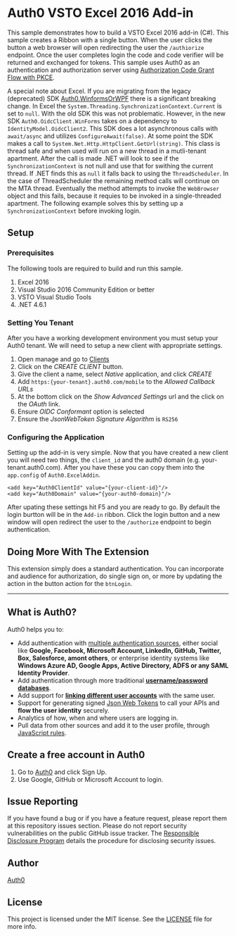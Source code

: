 # Auth0 VSTO Excel 2016 Add-in

This sample demonstrates how to build a VSTO Excel 2016 add-in (C#).  This sample creates a Ribbon with a single button.  When the user clicks the button a web browser will open redirecting the user the `/authiorize` endpoint.  Once the user completes login the code and code verifier will be returned and exchanged for tokens.  This sample uses Auth0 as an authentication and authorization server using [Authorization Code Grant Flow with PKCE](https://auth0.com/docs/api-auth/tutorials/authorization-code-grant-pkce).

A special note about Excel.  If you are migrating from the legacy (deprecated) SDK [Auth0.WinformsOrWPF](https://github.com/auth0/Auth0.WinformsWPF) there is a significant breaking change.  In Excel the `System.Threading.SynchronizationContext.Current` is set to `null`.  With the old SDK this was not problematic.  However, in the new SDK `Auth0.OidcClient.WinForms` takes on a dependency to `IdentityModel.OidcClient2`.  This SDK does a lot asynchronous calls with `await/async` and utilizes `ConfigureAwait(false)`.  At some point the SDK makes a call to `System.Net.Http.HttpClient.GetUrl(string)`.  This class is thread safe and when used will run on a new thread in a mutli-tenant apartment.  After the call is made .NET will look to see if the `SynchronizationContext` is not null and use that for swithing the current thread.  If .NET finds this as `null` it falls back to using the `ThreadScheduler`.  In the case of ThreadScheduler the remaining method calls will continue on the MTA thread.  Eventually the method attempts to invoke the `WebBrowser` object and this fails, because it requies to be invoked in a single-threaded apartment.    The following example solves this by setting up a `SynchronizationContext` before invoking login.


## Setup

### Prerequisites

The following tools are required to build and run this sample.

1. Excel 2016
2. Visual Studio 2016 Community Edition or better
3. VSTO Visual Studio Tools
4. .NET 4.6.1

### Setting You Tenant

After you have a working development environment you must setup your Auth0 tenant.  We will need to setup a new client with appropriate settings.

1. Open manage and go to [Clients](https://manage.auth0.com/#/clients)
2. Click on the _CREATE CLIENT_ button.
3. Give the client a name, select _Native_ application, and click _CREATE_
4. Add `https:{your-tenant}.auth0.com/mobile` to the _Allowed Callback URLs_
5. At the bottom click on the _Show Advanced Settings_ url and the click on the _OAuth_ link.
6. Ensure _OIDC Conformant_ option is selected
7. Ensure the _JsonWebToken Signature Algorithm_ is `RS256`

### Configuring the Application

Setting up the add-in is very simple.  Now that you have created a new client you will need two things, the `client_id` and the auth0 domain (e.g. your-tenant.auth0.com).  After you have these you can copy them into the `app.config` of `Auth0.ExcelAddin`.

```
<add key="Auth0ClientId" value="{your-client-id}"/>
<add key="Auth0Domain" value="{your-auth0-domain}"/>
```

After upating these settings hit F5 and you are ready to go.  By default the login burtton will be in the `Add-in` ribbon.  Click the login button and a new window will open redirect the user to the `/authorize` endpoint to begin authentication.

## Doing More With The Extension

This extension simply does a standard authentication.  You can incorporate and audience for authorization, do single sign on, or more by updating the action in the button action for the `btnLogin`.

---

## What is Auth0?

Auth0 helps you to:

* Add authentication with [multiple authentication sources](https://docs.auth0.com/identityproviders), either social like **Google, Facebook, Microsoft Account, LinkedIn, GitHub, Twitter, Box, Salesforce, amont others**, or enterprise identity systems like **Windows Azure AD, Google Apps, Active Directory, ADFS or any SAML Identity Provider**.
* Add authentication through more traditional **[username/password databases](https://docs.auth0.com/mysql-connection-tutorial)**.
* Add support for **[linking different user accounts](https://docs.auth0.com/link-accounts)** with the same user.
* Support for generating signed [Json Web Tokens](https://docs.auth0.com/jwt) to call your APIs and **flow the user identity** securely.
* Analytics of how, when and where users are logging in.
* Pull data from other sources and add it to the user profile, through [JavaScript rules](https://docs.auth0.com/rules).

## Create a free account in Auth0

1. Go to [Auth0](https://auth0.com) and click Sign Up.
2. Use Google, GitHub or Microsoft Account to login.

## Issue Reporting

If you have found a bug or if you have a feature request, please report them at this repository issues section. Please do not report security vulnerabilities on the public GitHub issue tracker. The [Responsible Disclosure Program](https://auth0.com/whitehat) details the procedure for disclosing security issues.

## Author

[Auth0](https://auth0.com)

## License

This project is licensed under the MIT license. See the [LICENSE](LICENSE.txt) file for more info.
